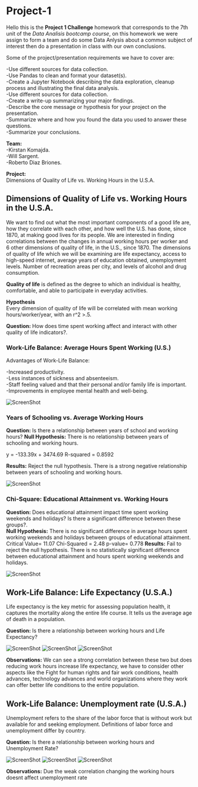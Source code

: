 # Project-1
Hello this is the **Project 1 Challenge** homework that corresponds to the 7th unit of the _Data Analisis bootcamp course_, on this homework we were assign to form a team and do some Data Anlysis about a common subject of interest then do a presentation in class with our own conclusions.    

Some of the project/presentation requirements we have to cover are:  

-Use different sources for data collection.  
-Use Pandas to clean and format your dataset(s).  
-Create a Jupyter Notebook describing the data exploration, cleanup process and illustrating the final data analysis.  
-Use different sources for data collection.   
-Create a write-up summarizing your major findings.  
-Describe the core message or hypothesis for your project on the presentation.  
-Summarize where and how you found the data you used to answer these questions.  
-Summarize your conclusions.  


**Team:**    
-Kirstan Komajda.  
-Will Sargent.  
-Roberto Diaz Briones.  

**Project:**  
Dimensions of Quality of Life vs. Working Hours in the U.S.A.


## Dimensions of Quality of Life vs. Working Hours in the U.S.A. ##  
We want to find out what the most important components of a good life are, how they correlate with each other, and how well the U.S. has done, since 1870, at making good lives for its people. We are interested in finding correlations between the changes in annual working hours per worker and 6 other dimensions of quality of life, in the U.S., since 1870. The dimensions of quality of life which we will be examining are life expectancy, access to high-speed internet, average years of education obtained, unemployment levels. Number of recreation areas per city, and levels of alcohol and drug consumption.  

**Quality of life** is defined as the degree to which an individual is healthy, comfortable, and able to participate in everyday activities.  

**Hypothesis**  
Every dimension of quality of life will be correlated with mean working hours/worker/year, with an r^2  >.5.

**Question:** How does time spent working affect and interact with other quality of life indicators?.

### Work-Life Balance: Average Hours Spent Working (U.S.) ###

Advantages of Work-Life Balance:  

-Increased productivity.  
-Less instances of sickness and absenteeism.  
-Staff feeling valued and that their personal and/or family life is important.  
-Improvements in employee mental health and well-being.  

![ScreenShot](/wh_time_line_plot.png)

### Years of Schooling vs. Average Working Hours ###

**Question:** Is there a relationship between years of school and working hours?
**Null Hypothesis:** There is no relationship between years of schooling and working hours.

y = -133.39x + 3474.69
R-squared = 0.8592

**Results:** Reject the null hypothesis. There is a strong negative relationship between years of schooling and working hours.

![ScreenShot](/wh_edu_scatter.png)

### Chi-Square: Educational Attainment vs. Working Hours ###

**Question:** Does educational attainment impact time spent working weekends and holidays? Is there a significant difference between these groups?.  
**Null Hypothesis:** There is no significant difference in average hours spent working weekends and holidays between groups of educational attainment.  
Critical Value= 11.07
Chi-Squared = 2.48	p-value= 0.778
**Results:** Fail to reject the null hypothesis. There is no statistically significant difference between educational attainment and hours spent working weekends and holidays.  

![ScreenShot](/wh_wkdy_bar.png)


## Work-Life Balance: Life Expectancy (U.S.A.) ##
Life expectancy is the key metric for assessing population health, it captures the mortality along the entire life course. It tells us the average age of death in a population.

**Question:** Is there a relationship between working hours and Life Expectancy?

![ScreenShot](/data/working_hours_USA.png)
![ScreenShot](/data/life_expectancy.png)
![ScreenShot](/data/life_exp_vs_work_hrs_linear_regression.png)

**Observations:** We can see a strong correlation between these two but does reducing work hours increase life expectancy, we have to consider other aspects like the Fight for human rights and fair work conditions, health advances, technology advances and world organizations where they work can offer better life conditions to the entire population.

## Work-Life Balance: Unemployment rate (U.S.A.) ##
Unemployment refers to the share of the labor force that is without work but available for and seeking employment. Definitions of labor force and unemployment differ by country.

**Question:** Is there a relationship between working hours and Unemployment Rate?

![ScreenShot](/data/working_hours_USA.png)
![ScreenShot](/data/unemployment_rate_USA.png)
![ScreenShot](/data/Unemp_vs_work_hrs_linear_regression.png)

**Observations:** Due the weak correlation changing the working hours doesnt affect unemployment rate















